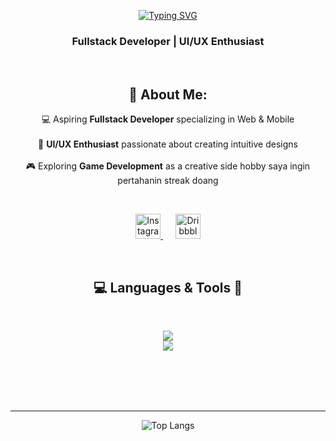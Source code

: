 <div align="center">

[![Typing SVG](https://readme-typing-svg.demolab.com?font=Poppins&size=38&pause=100&color=B6F500&center=true&vCenter=true&width=500&lines=Hi+%F0%9F%91%8B;I'm+Fachri+Azka)](https://git.io/typing-svg)

</div>
<h3 align="center">Fullstack Developer | UI/UX Enthusiast</h3>

<br>

<h2 align="center">💫 About Me:</h2>
<p align="center">
💻 Aspiring <b>Fullstack Developer</b> specializing in Web & Mobile <br><br>
🎨 <b>UI/UX Enthusiast</b> passionate about creating intuitive designs <br><br>
🎮 Exploring <b>Game Development</b> as a creative side hobby
  saya ingin pertahanin streak doang 

</p>

<br>

<p align="center">
  <a href="https://instagram.com/fachri_azka32" target="blank" style="margin: 0 10px;">
    <img src="https://raw.githubusercontent.com/rahuldkjain/github-profile-readme-generator/master/src/images/icons/Social/instagram.svg" alt="Instagram" height="40" width="40" />
  </a>
  <a href="https://dribbble.com/tw1sko" target="blank" style="margin: 0 10px;">
    <img src="https://raw.githubusercontent.com/rahuldkjain/github-profile-readme-generator/master/src/images/icons/Social/dribbble.svg" alt="Dribbble" height="40" width="40" />
  </a>
</p>



<br>

<h2 align="center">💻 Languages & Tools 🔨</h2>
<br>
<p align="center">
  <a href="https://skillicons.dev">
    <img src="https://skillicons.dev/icons?i=dart,cs,php,java,py,html,css" /> <br>
    <img src="https://skillicons.dev/icons?i=tailwind,ts,js,nodejs,flutter,mysql,unity,godot,vscode,figma" />
  </a>
</p>

<br>
<br>



<br>
<br>

<div align="center">

---
![Top Langs](https://github-readme-stats.vercel.app/api/top-langs/?username=fachriazka07&theme=transparent&hide_border=false&layout=compact&langs_count=6&card_width=445)

</div>



 


<!-- Proudly created with GPRM ( https://gprm.itsvg.in ) -->

